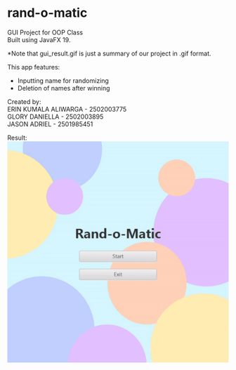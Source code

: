 # rand-o-matic
GUI Project for OOP Class\
Built using JavaFX 19.

*Note that gui_result.gif is just a summary of our project in .gif format.

This app features:
- Inputting name for randomizing
- Deletion of names after winning

Created by:\
ERIN KUMALA ALIWARGA - 2502003775\
GLORY DANIELLA       - 2502003895\
JASON ADRIEL         - 2501985451

Result:\
<img src="gui_result.gif"/>
